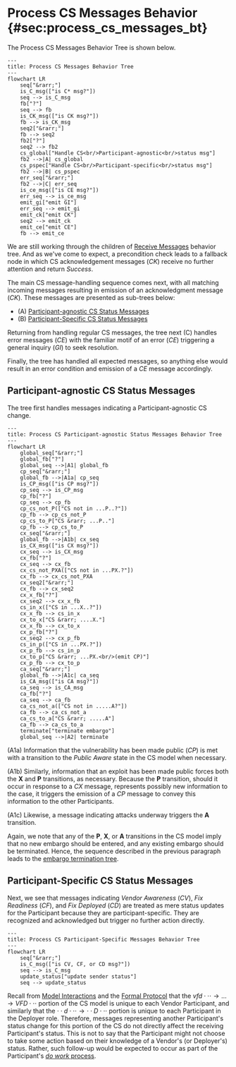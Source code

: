 # Process CS Messages Behavior {#sec:process_cs_messages_bt}

The Process CS Messages Behavior Tree is shown below.

```mermaid
---
title: Process CS Messages Behavior Tree
---
flowchart LR
    seq["&rarr;"]
    is_C_msg(["is C* msg?"])
    seq --> is_C_msg
    fb["?"]
    seq --> fb
    is_CK_msg(["is CK msg?"])
    fb --> is_CK_msg
    seq2["&rarr;"]
    fb --> seq2
    fb2["?"]
    seq2 --> fb2
    cs_global["Handle CS<br/>Participant-agnostic<br/>status msg"]
    fb2 -->|A| cs_global
    cs_pspec["Handle CS<br/>Participant-specific<br/>status msg"]
    fb2 -->|B| cs_pspec
    err_seq["&rarr;"]
    fb2 -->|C| err_seq
    is_ce_msg(["is CE msg?"])
    err_seq --> is_ce_msg
    emit_gi["emit GI"]
    err_seq --> emit_gi
    emit_ck["emit CK"]
    seq2 --> emit_ck
    emit_ce["emit CE"]
    fb --> emit_ce
```

We are still working through the children of [Receive Messages](msg_intro_bt.md) behavior tree.
And as we've come to expect, a precondition check leads to a fallback node in which CS acknowledgement
messages (*CK*) receive no further attention and return *Success*.

The main CS message-handling sequence comes next, with all matching incoming messages resulting in emission of an
acknowledgment message (*CK*).
These messages are presented as sub-trees below:

- (A) [Participant-agnostic CS Status Messages](#participant-agnostic-cs-status-messages)
- (B) [Participant-Specific CS Status Messages](#participant-specific-cs-status-messages)

Returning from handling regular CS messages, the tree next (C) handles error messages (*CE*) with the familiar motif
of an error (*CE*) triggering a general inquiry (*GI*) to seek resolution.

Finally, the tree has handled all expected messages, so anything else would result in an error
condition and emission of a *CE* message accordingly.

## Participant-agnostic CS Status Messages

The tree first handles messages indicating a Participant-agnostic CS change.

```mermaid
---
title: Process CS Participant-agnostic Status Messages Behavior Tree
---
flowchart LR
    global_seq["&rarr;"]
    global_fb["?"]
    global_seq -->|A1| global_fb
    cp_seq["&rarr;"]
    global_fb -->|A1a| cp_seq
    is_CP_msg(["is CP msg?"])
    cp_seq --> is_CP_msg
    cp_fb["?"]
    cp_seq --> cp_fb
    cp_cs_not_P(["CS not in ...P..?"])
    cp_fb --> cp_cs_not_P
    cp_cs_to_P["CS &rarr; ...P.."]
    cp_fb --> cp_cs_to_P
    cx_seq["&rarr;"]
    global_fb -->|A1b| cx_seq
    is_CX_msg(["is CX msg?"])
    cx_seq --> is_CX_msg
    cx_fb["?"]
    cx_seq --> cx_fb
    cx_cs_not_PXA(["CS not in ...PX.?"])
    cx_fb --> cx_cs_not_PXA
    cx_seq2["&rarr;"]
    cx_fb --> cx_seq2
    cx_x_fb["?"]
    cx_seq2 --> cx_x_fb
    cs_in_x(["CS in ...X..?"])
    cx_x_fb --> cs_in_x
    cx_to_x["CS &rarr; ....X."]
    cx_x_fb --> cx_to_x
    cx_p_fb["?"]
    cx_seq2 --> cx_p_fb
    cs_in_p(["CS in ...PX.?"])
    cx_p_fb --> cs_in_p
    cx_to_p["CS &rarr; ...PX.<br/>(emit CP)"]
    cx_p_fb --> cx_to_p
    ca_seq["&rarr;"]
    global_fb -->|A1c| ca_seq
    is_CA_msg(["is CA msg?"])
    ca_seq --> is_CA_msg
    ca_fb["?"]
    ca_seq --> ca_fb
    ca_cs_not_a(["CS not in .....A?"])
    ca_fb --> ca_cs_not_a
    ca_cs_to_a["CS &rarr; .....A"]
    ca_fb --> ca_cs_to_a
    terminate["terminate embargo"]
    global_seq -->|A2| terminate
```

(A1a) Information that the vulnerability has been made public (*CP*) is met
with a transition to the *Public Aware* state in the CS model when
necessary.

(A1b) Similarly, information that an exploit has been made public
forces both the **X** and **P** transitions, as necessary.
Because the **P** transition, should it occur in response to a
*CX* message, represents possibly new information to the case, it
triggers the emission of a *CP* message to convey this information to
the other Participants.

(A1c) Likewise, a message indicating attacks underway
triggers the **A** transition.

Again, we note that any of the **P**, **X**, or
**A** transitions in the CS model imply that no new embargo should be
entered, and any existing embargo should be terminated. Hence, the
sequence described in the previous paragraph leads to the [embargo
termination tree](em_terminate_bt.md).

## Participant-Specific CS Status Messages

Next, we see that messages indicating *Vendor Awareness* (*CV*), *Fix
Readiness* (*CF*), and *Fix Deployed* (*CD*) are treated as mere status
updates for the Participant because they are participant-specific.
They are recognized and acknowledged but trigger no further action directly.

```mermaid
---
title: Process CS Participant-Specific Messages Behavior Tree
---
flowchart LR
    seq["&rarr;"]
    is_C_msg(["is CV, CF, or CD msg?"])
    seq --> is_C_msg
    update_status["update sender status"]
    seq --> update_status
```

Recall from
[Model Interactions](../process_models/model_interactions/index.md) and
the [Formal Protocol](../../reference/formal_protocol/index.md) that the
$vfd\cdot\cdot\cdot \rightarrow \dots \rightarrow VFD\cdot\cdot\cdot$ portion of the
CS model is unique to each Vendor Participant, and similarly that the
$\cdot\cdot d \cdot\cdot\cdot \rightarrow \cdot\cdot D \cdot\cdot\cdot$ portion is unique to
each Participant in the Deployer role.
Therefore, messages representing another Participant's status change for this portion of the
CS do not directly affect the receiving Participant's status.
This is not to say that the Participant might not choose to take some action based on their knowledge of a
Vendor's (or Deployer's) status.
Rather, such follow-up would be expected to occur as part of the Participant's [*do work* process](do_work_bt.md).
